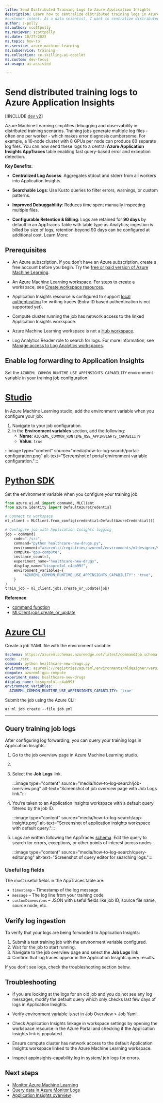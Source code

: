 ```yaml
---
title: Send Distributed Training Logs to Azure Application Insights
description: Learn how to centralize distributed training logs in Azure Application Insights for faster debugging and error detection in Azure Machine Learning SDK v2.
#customer intent: As a data scientist, I want to centralize distributed training logs in Azure Application Insights so that I can quickly diagnose errors across multiple nodes.
author: s-polly
ms.author: scottpolly
ms.reviewer: scottpolly
ms.date: 10/27/2025
ms.topic: how-to
ms.service: azure-machine-learning
ms.subservice: training
ms.collection: ce-skilling-ai-copilot
ms.custom: dev-focus
ai-usage: ai-assisted

---
```


# Send distributed training logs to Azure Application Insights

[!INCLUDE [dev v2](includes/machine-learning-dev-v2.md)]

Azure Machine Learning simplifies debugging and observability in distributed training scenarios. Training jobs generate multiple log files - often one per worker - which makes error diagnosis cumbersome. For example, a 10-node cluster with 8 GPUs per node can produce 80 separate log files. You can now send these logs to a central **Azure Application Insights AppTraces** table enabling fast query-based error and exception detection.

**Key Benefits:**

- **Centralized Log Access**: Aggregates stdout and stderr from all workers into Application Insights.

- **Searchable Logs**: Use Kusto queries to filter errors, warnings, or custom patterns.

- **Improved Debuggability**: Reduces time spent manually inspecting multiple files.

- **Configurable Retention & Billing**: Logs are retained for **90 days** by default in an AppTraces Table with table type as Analytics; ingestion is billed by size of logs, retention beyond 90 days can be configured at additional cost. Learn More: 

## Prerequisites

- An Azure subscription. If you don't have an Azure subscription, create a free account before you begin. Try the [free or paid version of Azure Machine Learning](https://azure.microsoft.com/pricing/purchase-options/azure-account?cid=msft_learn).

- An Azure Machine Learning workspace. For steps to create a workspace, see [Create workspace resources](quickstart-create-resources.md).

- Application Insights resource is configured to support [local authentication](/azure/azure-monitor/app/azure-ad-authentication?tabs=aspnetcore) for writing traces (Entra ID based authentication is not supported yet).

- Compute cluster running the job has network access to the linked Application Insights workspace.

- Azure Machine Learning workspace is not a [Hub workspace](/azure/machine-learning/concept-hub-workspace).

- Log Analytics Reader role to search for logs. For more information, see [Manage access to Log Analytics workspaces](/azure/azure-monitor/logs/manage-access?tabs=portal).

## Enable log forwarding to Application Insights

Set the `AZUREML_COMMON_RUNTIME_USE_APPINSIGHTS_CAPABILITY` environment variable in your training job configuration.

# [Studio](#tab/studio)

In Azure Machine Learning studio, add the environment variable when you configure your job:

1. Navigate to your job configuration.
1. In the **Environment variables** section, add the following:
   - **Name**: `AZUREML_COMMON_RUNTIME_USE_APPINSIGHTS_CAPABILITY`
   - **Value**: `true`

:::image type="content" source="media/how-to-log-search/portal-configuration.png" alt-text="Screenshot of portal environment variable configuration.":::

# [Python SDK](#tab/python)

Set the environment variable when you configure your training job:

```python
from azure.ai.ml import command, MLClient
from azure.identity import DefaultAzureCredential

# Connect to workspace
ml_client = MLClient.from_config(credential=DefaultAzureCredential())

# Configure job with Application Insights logging
job = command(
    code="./src",
    command="python healthcare-new-drugs.py",
    environment="azureml://registries/azureml/environments/mldesigner/versions/19",
    compute="gpu-compute",
    instance_count=1,
    experiment_name="healthcare-new-drugs",
    display_name="bisoprolol-c4ab99f",
    environment_variables={
        "AZUREML_COMMON_RUNTIME_USE_APPINSIGHTS_CAPABILITY": "true",
    }
)
train_job = ml_client.jobs.create_or_update(job)
```

**Reference**: 
- [command function](/python/api/azure-ai-ml/azure.ai.ml#azure-ai-ml-command)
- [MLClient.jobs.create_or_update](/python/api/azure-ai-ml/azure.ai.ml.operations.joboperations#azure-ai-ml-operations-joboperations-create-or-update)

# [Azure CLI](#tab/azurecli)

Create a job YAML file with the environment variable:

```yaml
$schema: https://azuremlschemas.azureedge.net/latest/commandJob.schema.json
code: ./src
command: python healthcare-new-drugs.py
environment: azureml://registries/azureml/environments/mldesigner/versions/19
compute: azureml:gpu-compute
experiment_name: healthcare-new-drugs
display_name: bisoprolol-c4ab99f
environment_variables:
  AZUREML_COMMON_RUNTIME_USE_APPINSIGHTS_CAPABILITY: 'true'
```

Submit the job using the Azure CLI:

```azurecli
az ml job create --file job.yml
```

---

## Query training job logs

After configuring log forwarding, you can query your training logs in Application Insights.

1. Go to the job overview page in Azure Machine Learning studio.
1. 
1. Select the **Job Logs** link.

   :::image type="content" source="media/how-to-log-search/job-overview.png" alt-text="Screenshot of job overview page with Job Logs link.":::

1. You're taken to an Application Insights workspace with a default query filtered by the job ID.

   :::image type="content" source="media/how-to-log-search/app-insights.png" alt-text="Screenshot of application insights workspace with default query.":::

1. Logs are written following the AppTraces [schema](/azure/azure-monitor/reference/tables/apptraces). Edit the query to search for errors, exceptions, or other points of interest across nodes.

   :::image type="content" source="media/how-to-log-search/query-editor.png" alt-text="Screenshot of query editor for searching logs.":::

### Useful log fields

The most useful fields in the AppTraces table are:

- `timestamp` – Timestamp of the log message
- `message` – The log line from your training code
- `customDimensions` – JSON with useful fields like job ID, source file name, source node, etc.

## Verify log ingestion

To verify that your logs are being forwarded to Application Insights:

1. Submit a test training job with the environment variable configured.
1. Wait for the job to start running.
1. Navigate to the job overview page and select the **Job Logs** link.
1. Confirm that log traces appear in the Application Insights query results.

If you don't see logs, check the troubleshooting section below.

## Troubleshooting

- If you are looking at the logs for an old job and you do not see any log messages, modify the default query which only checks last few days of logs in Application Insights.

- Verify environment variable is set in Job Overview \> Job Yaml.

- Check Application Insights linkage in workspace settings by opening the workspace resource in the Azure Portal and checking if the Application Insights link is populated.

- Ensure compute cluster has network access to the default Application Insights workspace linked to the Azure Machine Learning workspace.

- Inspect appinsights-capability.log in system/ job logs for errors.

## Next steps

- [Monitor Azure Machine Learning](/azure/machine-learning/monitor-azure-machine-learning)
- [Query data in Azure Monitor Logs](/azure/azure-monitor/logs/log-query-overview)
- [Application Insights overview](/azure/azure-monitor/app/app-insights-overview)
